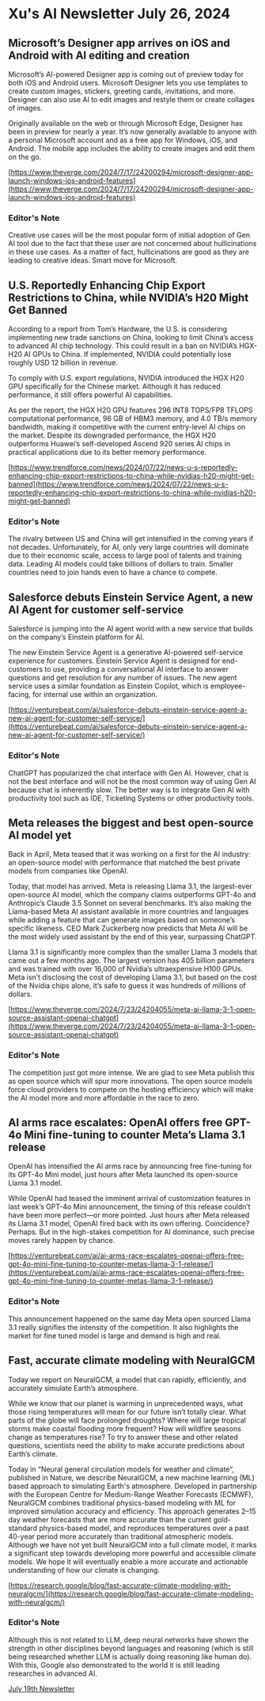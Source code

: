 # Xu's AI Newsletter July 26, 2024

## Microsoft’s Designer app arrives on iOS and Android with AI editing and creation

Microsoft’s AI-powered Designer app is coming out of preview today for both iOS and Android users. Microsoft Designer lets you use templates to create custom images, stickers, greeting cards, invitations, and more. Designer can also use AI to edit images and restyle them or create collages of images.

Originally available on the web or through Microsoft Edge, Designer has been in preview for nearly a year. It’s now generally available to anyone with a personal Microsoft account and as a free app for Windows, iOS, and Android. The mobile app includes the ability to create images and edit them on the go.

[https://www.theverge.com/2024/7/17/24200294/microsoft-designer-app-launch-windows-ios-android-features](https://www.theverge.com/2024/7/17/24200294/microsoft-designer-app-launch-windows-ios-android-features)

### Editor's Note

Creative use cases will be the most popular form of initial adoption of Gen AI tool due to the fact that these user are not concerned about hullicinations in these use cases. As a matter of fact, hullicinations are good as they are leading to creative ideas. Smart move for Microsoft. 

## U.S. Reportedly Enhancing Chip Export Restrictions to China, while NVIDIA’s H20 Might Get Banned

According to a report from Tom’s Hardware, the U.S. is considering implementing new trade sanctions on China, looking to limit China’s access to advanced AI chip technology. This could result in a ban on NVIDIA’s HGX-H20 AI GPUs to China. If implemented, NVIDIA could potentially lose roughly USD 12 billion in revenue.

To comply with U.S. export regulations, NVIDIA introduced the HGX H20 GPU specifically for the Chinese market. Although it has reduced performance, it still offers powerful AI capabilities.

As per the report, the HGX H20 GPU features 296 INT8 TOPS/FP8 TFLOPS computational performance, 96 GB of HBM3 memory, and 4.0 TB/s memory bandwidth, making it competitive with the current entry-level AI chips on the market. Despite its downgraded performance, the HGX H20 outperforms Huawei’s self-developed Ascend 920 series AI chips in practical applications due to its better memory performance.

[https://www.trendforce.com/news/2024/07/22/news-u-s-reportedly-enhancing-chip-export-restrictions-to-china-while-nvidias-h20-might-get-banned](https://www.trendforce.com/news/2024/07/22/news-u-s-reportedly-enhancing-chip-export-restrictions-to-china-while-nvidias-h20-might-get-banned)

### Editor's Note

The rivalry between US and China will get intensified in the coming years if not decades. Unfortunately, for AI, only very large countries will dominate due to their economic scale, access to large pool of talents and training data. Leading AI models could take billions of dollars to train.  Smaller countries need to join hands even to have a chance to compete. 



## Salesforce debuts Einstein Service Agent, a new AI Agent for customer self-service

Salesforce is jumping into the AI agent world with a new service that builds on the company’s Einstein platform for AI.

The new Einstein Service Agent is a generative AI-powered self-service experience for customers. Einstein Service Agent is designed for end-customers to use, providing a conversational AI interface to answer questions and get resolution for any number of issues. The new agent service uses a similar foundation as Einstein Copilot, which is employee-facing, for internal use within an organization. 

[https://venturebeat.com/ai/salesforce-debuts-einstein-service-agent-a-new-ai-agent-for-customer-self-service/](https://venturebeat.com/ai/salesforce-debuts-einstein-service-agent-a-new-ai-agent-for-customer-self-service/)


### Editor's Note

ChatGPT has popularized the chat interface with Gen AI. However, chat is not the best interface and will not be the most common way of using Gen AI because chat is inherently slow. The better way is to integrate Gen AI with productivity tool such as IDE, Ticketing Systems or other productivity tools. 

## Meta releases the biggest and best open-source AI model yet

Back in April, Meta teased that it was working on a first for the AI industry: an open-source model with performance that matched the best private models from companies like OpenAI.

Today, that model has arrived. Meta is releasing Llama 3.1, the largest-ever open-source AI model, which the company claims outperforms GPT-4o and Anthropic’s Claude 3.5 Sonnet on several benchmarks. It’s also making the Llama-based Meta AI assistant available in more countries and languages while adding a feature that can generate images based on someone’s specific likeness. CEO Mark Zuckerberg now predicts that Meta AI will be the most widely used assistant by the end of this year, surpassing ChatGPT.

Llama 3.1 is significantly more complex than the smaller Llama 3 models that came out a few months ago. The largest version has 405 billion parameters and was trained with over 16,000 of Nvidia’s ultraexpensive H100 GPUs. Meta isn’t disclosing the cost of developing Llama 3.1, but based on the cost of the Nvidia chips alone, it’s safe to guess it was hundreds of millions of dollars.

[https://www.theverge.com/2024/7/23/24204055/meta-ai-llama-3-1-open-source-assistant-openai-chatgpt](https://www.theverge.com/2024/7/23/24204055/meta-ai-llama-3-1-open-source-assistant-openai-chatgpt)


### Editor's Note

The competition just got more intense. We are glad to see Meta publish this as open source which will spur more innovations. The open source models force cloud providers to compete on the hosting efficiency which will make the AI model more and more affordable in the race to zero. 

## AI arms race escalates: OpenAI offers free GPT-4o Mini fine-tuning to counter Meta’s Llama 3.1 release

OpenAI has intensified the AI arms race by announcing free fine-tuning for its GPT-4o Mini model, just hours after Meta launched its open-source Llama 3.1 model.

While OpenAI had teased the imminent arrival of customization features in last week’s GPT-4o Mini announcement, the timing of this release couldn’t have been more perfect—or more pointed. Just hours after Meta released its Llama 3.1 model, OpenAI fired back with its own offering. Coincidence? Perhaps. But in the high-stakes competition for AI dominance, such precise moves rarely happen by chance.

[https://venturebeat.com/ai/ai-arms-race-escalates-openai-offers-free-gpt-4o-mini-fine-tuning-to-counter-metas-llama-3-1-release/](https://venturebeat.com/ai/ai-arms-race-escalates-openai-offers-free-gpt-4o-mini-fine-tuning-to-counter-metas-llama-3-1-release/)

### Editor's Note

This announcement happened on the same day Meta open sourced Llama 3.1 really signifies the intensity of the competition. It also highlights the market for fine tuned model is large and demand is high and real. 

## Fast, accurate climate modeling with NeuralGCM

Today we report on NeuralGCM, a model that can rapidly, efficiently, and accurately simulate Earth’s atmosphere.

While we know that our planet is warming in unprecedented ways, what those rising temperatures will mean for our future isn’t totally clear. What parts of the globe will face prolonged droughts? Where will large tropical storms make coastal flooding more frequent? How will wildfire seasons change as temperatures rise? To try to answer these and other related questions, scientists need the ability to make accurate predictions about Earth’s climate.

Today in “Neural general circulation models for weather and climate”, published in Nature, we describe NeuralGCM, a new machine learning (ML) based approach to simulating Earth's atmosphere. Developed in partnership with the European Centre for Medium-Range Weather Forecasts (ECMWF), NeuralGCM combines traditional physics-based modeling with ML for improved simulation accuracy and efficiency. This approach generates 2–15 day weather forecasts that are more accurate than the current gold-standard physics-based model, and reproduces temperatures over a past 40-year period more accurately than traditional atmospheric models. Although we have not yet built NeuralGCM into a full climate model, it marks a significant step towards developing more powerful and accessible climate models. We hope it will eventually enable a more accurate and actionable understanding of how our climate is changing.

[https://research.google/blog/fast-accurate-climate-modeling-with-neuralgcm/](https://research.google/blog/fast-accurate-climate-modeling-with-neuralgcm/)

### Editor's Note

Although this is not related to LLM, deep neural networks have shown the strength in other disciplines beyond languages and reasoning (which is still being researched whether LLM is actually doing reasoning like human do). With this, Google also demonstrated to the world it is still leading researches in advanced AI. 

[July 19th Newsletter](7-19-2024.md)